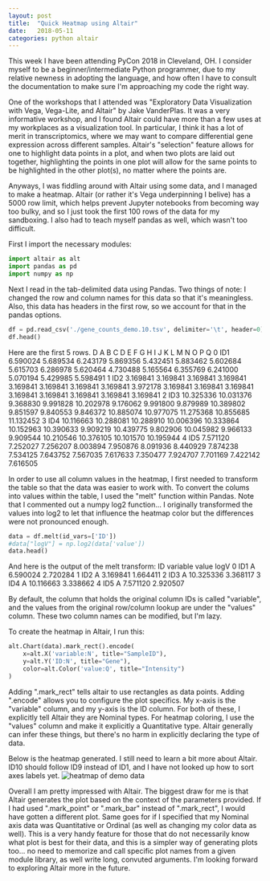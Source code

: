 ```yaml
---
layout: post
title:  "Quick Heatmap using Altair"
date:   2018-05-11
categories: python altair
---
```


This week I have been attending PyCon 2018 in Cleveland, OH.  I consider myself to be a beginner/intermediate Python programmer, due to my relative newness in adopting the language, and how often I have to consult the documentation to make sure I'm approaching my code the right way.

One of the workshops that I attended was "Exploratory Data Visualization with Vega, Vega-Lite, and Altair" by Jake VanderPlas.  It was a very informative workshop, and I found Altair could have more than a few uses at my workplaces as a visualization tool.  In particular, I think it has a lot of merit in transcriptomics, where we may want to compare differential gene expression across different samples.  Altair's "selection" feature allows for one to highlight data points in a plot, and when two plots are laid out together, highlighting the points in one plot will allow for the same points to be highlighted in the other plot(s), no matter where the points are.

Anyways, I was fiddling around with Altair using some data, and I managed to make a heatmap.  Altair (or rather it's Vega underpinning I belive) has a 5000 row limit, which helps prevent Jupyter notebooks from becoming way too bulky, and so I just took the first 100 rows of the data for my sandboxing.  I also had to teach myself pandas as well, which wasn't too difficult.

First I import the necessary modules:
```python
import altair as alt
import pandas as pd
import numpy as np
```
Next I read in the tab-delimited data using Pandas.  Two things of note: I changed the row and column names for this data so that it's meaningless.  Also, this data has headers in the first row, so we account for that in the pandas options.
```python
df = pd.read_csv('./gene_counts_demo.10.tsv', delimiter='\t', header=0)
df.head()
```
Here are the first 5 rows.
D	A	B	C	D	E	F	G	H	I	J	K	L	M	N	O	P	Q
0	ID1	6.590024	5.689534	6.243179	5.869356	5.432451	5.883462	5.602684	5.615703	6.286978	5.620464	4.730488	5.165564	6.355769	6.241000	5.070194	5.429985	5.598491
1	ID2	3.169841	3.169841	3.169841	3.169841	3.169841	3.169841	3.169841	3.169841	3.972178	3.169841	3.169841	3.169841	3.169841	3.169841	3.169841	3.169841	3.169841
2	ID3	10.325336	10.031376	9.368830	9.991828	10.202978	9.176062	9.991800	9.879989	10.389802	9.851597	9.840553	9.846372	10.885074	10.977075	11.275368	10.855685	11.132452
3	ID4	10.116663	10.288081	10.288910	10.006396	10.333864	10.152963	10.390633	9.909219	10.439775	9.802906	10.045982	9.966133	9.909544	10.210546	10.376105	10.101570	10.195944
4	ID5	7.571120	7.252027	7.256207	8.003894	7.950876	8.091936	8.440929	7.874238	7.534125	7.643752	7.567035	7.617633	7.350477	7.924707	7.701169	7.422142	7.616505

In order to use all column values in the heatmap, I first needed to transform the table so that the data was easier to work with.  To convert the colums into values within the table, I used the "melt" function within Pandas.  Note that I commented out a numpy log2 function... I originally transformed the values into log2 to let that influence the heatmap color but the differences were not pronounced enough.
```python
data = df.melt(id_vars=['ID'])
#data["logV"] = np.log2(data['value'])
data.head()
```
And here is the output of the melt transform:
	ID	variable	value	logV
0	ID1	A	6.590024	2.720284
1	ID2	A	3.169841	1.664411
2	ID3	A	10.325336	3.368117
3	ID4	A	10.116663	3.338662
4	ID5	A	7.571120	2.920507

By default, the column that holds the original column IDs is called "variable", and the values from the original row/column lookup are under the "values" column.  These two column names can be modified, but I'm lazy.

To create the heatmap in Altair, I run this:
```python
alt.Chart(data).mark_rect().encode(
    x=alt.X('variable:N', title="SampleID"),
    y=alt.Y('ID:N', title="Gene"),
    color=alt.Color('value:Q', title="Intensity")
)
```
Adding ".mark\_rect" tells altair to use rectangles as data points.  Adding ".encode" allows you to configure the plot specifics.  My x-axis is the "variable" column, and my y-axis is the ID column.  For both of these, I explicitly tell Altair they are Nominal types.  For heatmap coloring, I use the "values" column and make it explicitly a Quantitative type.  Altair generally can infer these things, but there's no harm in explicitly declaring the type of data.

Below is the heatmap generated.  I still need to learn a bit more about Altair.  ID10 should follow ID9 instead of ID1, and I have not looked up how to sort axes labels yet.
![heatmap of demo data]("altair-demo.png" "Altair Heatmap Demo")

Overall I am pretty impressed with Altair.  The biggest draw for me is that Altair generates the plot based on the context of the parameters provided.  If I had used ".mark\_point" or ".mark\_bar" instead of ".mark\_rect", I would have gotten a different plot.  Same goes for if I specified that my Nominal axis data was Quantitative or Ordinal (as well as changing my color data as well).  This is a very handy feature for those that do not necessarily know what plot is best for their data, and this is a simpler way of generating plots too... no need to memorize and call specific plot names from a given module library, as well write long, convuted arguments.  I'm looking forward to exploring Altair more in the future.


